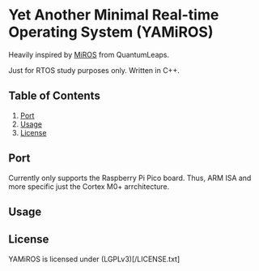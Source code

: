 # Yet Another Minimal Real-time Operating System (YAMiROS)

Heavily inspired by [MiROS](https://github.com/QuantumLeaps/MiROS) from QuantumLeaps.

Just for RTOS study purposes only.
Written in C++.

## Table of Contents
1. [Port](#environment)
2. [Usage](#usage)
3. [License](#license)

## Port
Currently only supports the Raspberry Pi Pico board. Thus, ARM ISA and more specific just the Cortex M0+ arrchitecture.

## Usage 


## License 
YAMiROS is licensed under (LGPLv3)[/LICENSE.txt]
